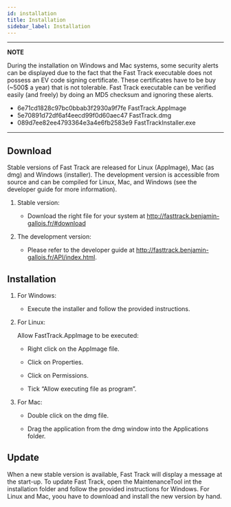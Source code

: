 ```yaml
---
id: installation
title: Installation
sidebar_label: Installation
---
```


---
**NOTE**

During the installation on Windows and Mac systems, some security alerts can be displayed due to the fact that the Fast Track executable does not possess an EV code signing certificate.
These certificates have to be buy (~500$ a year) that is not tolerable. Fast Track executable can be verified easily (and freely) by doing an MD5 checksum and ignoring these alerts.
* 6e71cd1828c97bc0bbab3f2930a9f7fe  FastTrack.AppImage
* 5e70891d72df6af4eecd99f0d60aec47  FastTrack.dmg
* 089d7ee82ee4793364e3a4e6fb2583e9  FastTrackInstaller.exe 

---

## Download

Stable versions of Fast Track are released for Linux (AppImage), Mac
(as dmg) and Windows (installer). The development version is accessible
from source and can be compiled for Linux, Mac, and Windows (see the
developer guide for more information).

1.  Stable version:

    -   Download the right file for your system at
        http://fasttrack.benjamin-gallois.fr/#download

2.  The development version:

    -   Please refer to the developer guide at
        http://fasttrack.benjamin-gallois.fr/API/index.html.

## Installation


1.  For Windows:

    -   Execute the installer and follow the provided instructions.

2.  For Linux:

    Allow FastTrack.AppImage to be executed:

    -   Right click on the AppImage file.

    -   Click on Properties.

    -   Click on Permissions.

    -   Tick “Allow executing file as program”.

3.  For Mac:

    -   Double click on the dmg file.

    -   Drag the application from the dmg window into the Applications
        folder.

## Update

When a new stable version is available, Fast Track will display a message at the start-up.
To update Fast Track, open the MaintenanceTool int the installation folder and follow the provided instructions for Windows. For Linux and Mac, yoou have to download and install the new version by hand.

